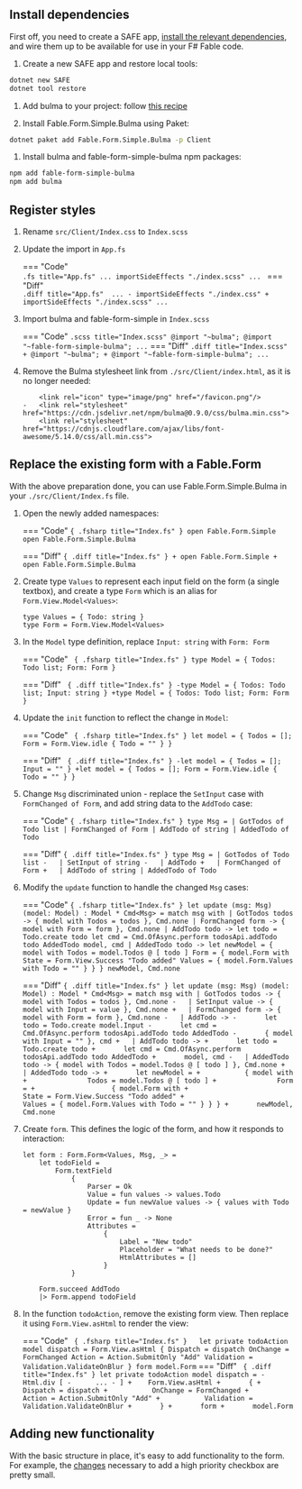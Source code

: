 ## Install dependencies

First off, you need to create a SAFE app, [install the relevant dependencies](https://mangelmaxime.github.io/Fable.Form/Fable.Form.Simple.Bulma/installation.html), and wire them up to be available for use in your F# Fable code.

1. Create a new SAFE app and restore local tools:
```sh
dotnet new SAFE
dotnet tool restore
```
1. Add bulma to your project:
follow [this recipe](../ui/add-bulma.md)

1. Install Fable.Form.Simple.Bulma using Paket:
```sh
dotnet paket add Fable.Form.Simple.Bulma -p Client
```

1. Install bulma and fable-form-simple-bulma npm packages:
```sh
npm add fable-form-simple-bulma
npm add bulma
```

## Register styles

1. Rename `src/Client/Index.css` to `Index.scss`

2. Update the import in `App.fs`

    === "Code"    
        ```.fs title="App.fs"
        ...
        importSideEffects "./index.scss"
        ...
        ```
    === "Diff"    
        ```.diff title="App.fs" 
        ...
        - importSideEffects "./index.css"
        + importSideEffects "./index.scss"
        ...
        ```

3. Import bulma and fable-form-simple in `Index.scss`

    === "Code"
        ``` .scss title="Index.scss"
        @import "~bulma";
        @import "~fable-form-simple-bulma";
        ...
        ```
    === "Diff"
        ``` .diff title="Index.scss"
        + @import "~bulma";
        + @import "~fable-form-simple-bulma";
          ...
        ```

2. Remove the Bulma stylesheet link from `./src/Client/index.html`, as it is no longer needed:

    ``` { .diff title="index.html" }
        <link rel="icon" type="image/png" href="/favicon.png"/>
    -   <link rel="stylesheet" href="https://cdn.jsdelivr.net/npm/bulma@0.9.0/css/bulma.min.css">
        <link rel="stylesheet" href="https://cdnjs.cloudflare.com/ajax/libs/font-awesome/5.14.0/css/all.min.css">
    ```

## Replace the existing form with a Fable.Form

With the above preparation done, you can use Fable.Form.Simple.Bulma in your `./src/Client/Index.fs` file.

1. Open the newly added namespaces:

    === "Code"
        ``` { .fsharp title="Index.fs" }
        open Fable.Form.Simple
        open Fable.Form.Simple.Bulma
        ```

    === "Diff"
        ``` { .diff title="Index.fs" }
        + open Fable.Form.Simple
        + open Fable.Form.Simple.Bulma
        ```

1. Create type `Values` to represent each input field on the form (a single textbox), and create a type `Form` which is an alias for `Form.View.Model<Values>`:


    ``` { .fsharp title="Index.fs" }
    type Values = { Todo: string }
    type Form = Form.View.Model<Values>
    ```

1. In the `Model` type definition, replace `Input: string` with `Form: Form`  

    === "Code"
        ```  { .fsharp title="Index.fs" }
        type Model = { Todos: Todo list; Form: Form }
        ```

    === "Diff"
        ```  { .diff title="Index.fs" }
        -type Model = { Todos: Todo list; Input: string }
        +type Model = { Todos: Todo list; Form: Form }
        ```

1. Update the `init` function to reflect the change in `Model`:

    === "Code"
        ```  { .fsharp title="Index.fs" }
        let model = { Todos = []; Form = Form.View.idle { Todo = "" } }
        ```

    === "Diff"
        ```  { .diff title="Index.fs" }
        -let model = { Todos = []; Input = "" }
        +let model = { Todos = []; Form = Form.View.idle { Todo = "" } }
        ```

1. Change `Msg` discriminated union - replace the `SetInput` case with `FormChanged of Form`, and add string data to the `AddTodo` case:

    === "Code"
        ``` { .fsharp title="Index.fs" }
        type Msg =
            | GotTodos of Todo list
            | FormChanged of Form
            | AddTodo of string
            | AddedTodo of Todo
        ```

    === "Diff"
        ``` { .diff title="Index.fs" }
        type Msg =
            | GotTodos of Todo list
        -   | SetInput of string
        -   | AddTodo
        +   | FormChanged of Form
        +   | AddTodo of string
            | AddedTodo of Todo
        ```

1. Modify the `update` function to handle the changed `Msg` cases:

    === "Code"
        ``` { .fsharp title="Index.fs" }
        let update (msg: Msg) (model: Model) : Model * Cmd<Msg> =
            match msg with
            | GotTodos todos -> { model with Todos = todos }, Cmd.none
            | FormChanged form -> { model with Form = form }, Cmd.none
            | AddTodo todo ->
                let todo = Todo.create todo
                let cmd = Cmd.OfAsync.perform todosApi.addTodo todo AddedTodo
                model, cmd
            | AddedTodo todo ->
                let newModel =
                    { model with
                        Todos = model.Todos @ [ todo ]
                        Form =
                            { model.Form with
                                State = Form.View.Success "Todo added"
                                Values = { model.Form.Values with Todo = "" } } }
                newModel, Cmd.none
        ```

    === "Diff"
        ``` { .diff title="Index.fs" }
        let update (msg: Msg) (model: Model) : Model * Cmd<Msg> =
            match msg with
            | GotTodos todos -> { model with Todos = todos }, Cmd.none
        -   | SetInput value -> { model with Input = value }, Cmd.none
        +   | FormChanged form -> { model with Form = form }, Cmd.none
        -   | AddTodo ->
        -       let todo = Todo.create model.Input
        -       let cmd = Cmd.OfAsync.perform todosApi.addTodo todo AddedTodo
        -       { model with Input = "" }, cmd
        +   | AddTodo todo ->
        +       let todo = Todo.create todo
        +       let cmd = Cmd.OfAsync.perform todosApi.addTodo todo AddedTodo
        +       model, cmd
        -   | AddedTodo todo -> { model with Todos = model.Todos @ [ todo ] }, Cmd.none
        +   | AddedTodo todo ->
        +       let newModel =
        +           { model with
        +               Todos = model.Todos @ [ todo ]
        +               Form =
        +                   { model.Form with
        +                       State = Form.View.Success "Todo added"
        +                       Values = { model.Form.Values with Todo = "" } } }
        +       newModel, Cmd.none
        ```


1. Create `form`. This defines the logic of the form, and how it responds to interaction:

    ``` { .fsharp title="Index.fs" }
    let form : Form.Form<Values, Msg, _> =
        let todoField =
            Form.textField
                {
                    Parser = Ok
                    Value = fun values -> values.Todo
                    Update = fun newValue values -> { values with Todo = newValue }
                    Error = fun _ -> None
                    Attributes =
                        {
                            Label = "New todo"
                            Placeholder = "What needs to be done?"
                            HtmlAttributes = []
                        }
                }

        Form.succeed AddTodo
        |> Form.append todoField
    ```

1. In the function `todoAction`, remove the existing form view. Then replace it using `Form.View.asHtml` to render the view:

    === "Code"
         ```  { .fsharp title="Index.fs" }  
         let private todoAction model dispatch =
             Form.View.asHtml
                 {
                     Dispatch = dispatch
                     OnChange = FormChanged
                     Action = Action.SubmitOnly "Add"
                     Validation = Validation.ValidateOnBlur
                 }
                 form
                 model.Form
         ```
    === "Diff"
           ```  { .diff title="Index.fs" }
             let private todoAction model dispatch =
           -      Html.div [
           -      ...
           - ]
           +    Form.View.asHtml
           +       {
           +           Dispatch = dispatch
           +           OnChange = FormChanged
           +           Action = Action.SubmitOnly "Add"
           +           Validation = Validation.ValidateOnBlur
           +       }
           +       form
           +       model.Form
           ```


## Adding new functionality

With the basic structure in place, it's easy to add functionality to the form. For example, the [changes](https://github.com/CompositionalIT/safe-fable-form/commit/6342ee8f4abcfeed6dd5066718e6845e6e2174d0) necessary to add a high priority checkbox are pretty small.